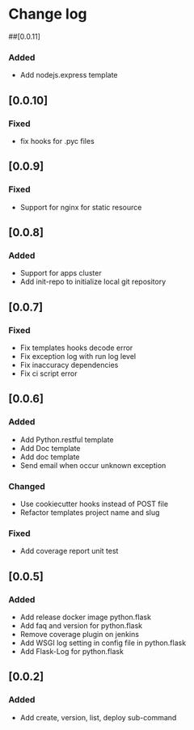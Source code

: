 # Change log
##[0.0.11]
### Added
- Add nodejs.express template

## [0.0.10]
### Fixed
- fix hooks for .pyc files

## [0.0.9]
### Fixed
- Support for nginx for static resource

## [0.0.8]
### Added
- Support for apps cluster
- Add init-repo to initialize local git repository

## [0.0.7]
### Fixed
- Fix templates hooks decode error
- Fix exception log with run log level
- Fix inaccuracy dependencies
- Fix ci script error

## [0.0.6]

### Added
- Add Python.restful template
- Add Doc template
- Add doc template
- Send email when occur unknown exception

### Changed
- Use cookiecutter hooks instead of POST file
- Refactor templates project name and slug

### Fixed
- Add coverage report unit test

## [0.0.5]

### Added
- Add release docker image python.flask
- Add faq and version for python.flask
- Remove coverage plugin on jenkins
- Add WSGI log setting in config file in python.flask
- Add Flask-Log for python.flask

## [0.0.2]

### Added
- Add create, version, list, deploy sub-command


